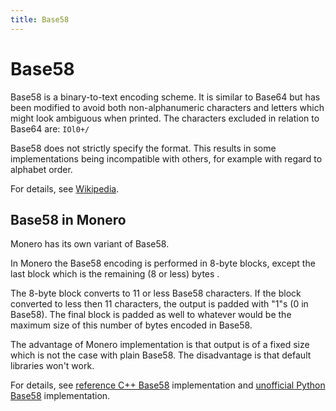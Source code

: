 ```yaml
---
title: Base58
---
```

# Base58

Base58 is a binary-to-text encoding scheme. It is similar to Base64 but has been modified to avoid both non-alphanumeric characters and letters which might look ambiguous when printed. The characters excluded in relation to Base64 are: `IOl0+/`

Base58 does not strictly specify the format. This results in some implementations being incompatible with others, for example with regard to alphabet order.

For details, see [Wikipedia](https://en.wikipedia.org/wiki/Base58).

## Base58 in Monero

Monero has its own variant of Base58.

In Monero the Base58 encoding is performed in 8-byte blocks, except the last block which is the remaining (8 or less) bytes .

The 8-byte block converts to 11 or less Base58 characters. If the block converted to less then 11 characters, the output is padded with "1"s (0 in Base58). The final block is padded as well to whatever would be the maximum size of this number of bytes encoded in Base58.

The advantage of Monero implementation is that output is of a fixed size which is not the case with plain Base58. The disadvantage is that default libraries won't work.

For details, see [reference C++ Base58](https://github.com/monero-project/monero/blob/master/src/common/base58.cpp) implementation and [unofficial Python Base58](https://github.com/bigreddmachine/MoneroPy/blob/master/moneropy/base58.py) implementation.
